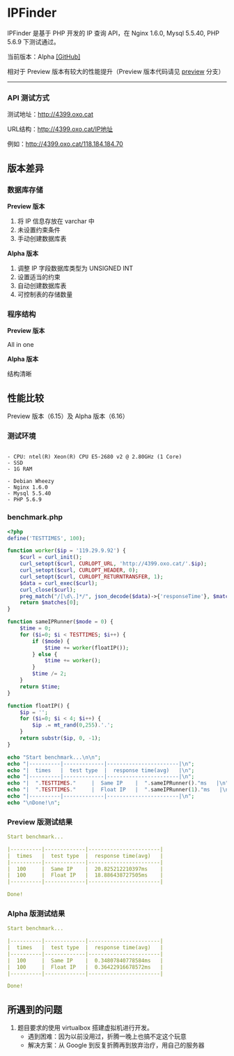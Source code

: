 # IPFinder

IPFinder 是基于 PHP 开发的 IP 查询 API，在 Nginx 1.6.0, Mysql 5.5.40, PHP 5.6.9 下测试通过。

当前版本：Alpha [[GitHub]](https://github.com/oif/IPFinder)

相对于 Preview 版本有较大的性能提升（Preview 版本代码请见 [preview](https://github.com/oif/IPFinder/tree/preview) 分支）

***

### API 测试方式

测试地址：http://4399.oxo.cat

URL结构：http://4399.oxo.cat/IP地址

例如：http://4399.oxo.cat/118.184.184.70



## 版本差异

### 数据库存储

__Preview 版本__

1. 将 IP 信息存放在 varchar 中
2. 未设置约束条件
3. 手动创建数据库表

__Alpha 版本__

1. 调整 IP 字段数据库类型为 UNSIGNED INT
2. 设置适当的约束
3. 自动创建数据库表
4. 可控制表的存储数量



### 程序结构

__Preview 版本__

All in one

__Alpha 版本__

结构清晰



## 性能比较

Preview 版本（6.15）及 Alpha 版本（6.16）

### 测试环境

``` ya

- CPU: ntel(R) Xeon(R) CPU E5-2680 v2 @ 2.80GHz (1 Core)
- SSD
- 1G RAM

- Debian Wheezy
- Nginx 1.6.0
- Mysql 5.5.40
- PHP 5.6.9
```



### benchmark.php

``` php
<?php
define('TESTTIMES', 100);

function worker($ip = '119.29.9.92') {
    $curl = curl_init();
    curl_setopt($curl, CURLOPT_URL, 'http://4399.oxo.cat/'.$ip);
    curl_setopt($curl, CURLOPT_HEADER, 0);
    curl_setopt($curl, CURLOPT_RETURNTRANSFER, 1);
    $data = curl_exec($curl);
    curl_close($curl);
    preg_match("/[\d\.]*/", json_decode($data)->{'responseTime'}, $matches);
    return $matches[0];
}

function sameIPRunner($mode = 0) {
    $time = 0;
    for ($i=0; $i < TESTTIMES; $i++) {
        if ($mode) {
            $time += worker(floatIP());
        } else {
            $time += worker();
        }
        $time /= 2;
    }
    return $time;
}

function floatIP() {
    $ip = '';
    for ($i=0; $i < 4; $i++) {
        $ip .= mt_rand(0,255).'.';
    }
    return substr($ip, 0, -1);
}

echo "Start benchmark...\n\n";
echo "|----------|-------------|-----------------------|\n";
echo "|  times   |  test type  |  response time(avg)   |\n";
echo "|----------|-------------|-----------------------|\n";
echo "|  ".TESTTIMES."     |  Same IP    |  ".sameIPRunner()."ms   |\n";
echo "|  ".TESTTIMES."     |  Float IP   |  ".sameIPRunner(1)."ms   |\n";
echo "|----------|-------------|-----------------------|\n";
echo "\nDone!\n";
```



### Preview  版测试结果

``` yaml
Start benchmark...

|----------|-------------|-----------------------|
|  times   |  test type  |  response time(avg)   |
|----------|-------------|-----------------------|
|  100     |  Same IP    |  20.825212210397ms    |
|  100     |  Float IP   |  18.886438727505ms    |
|----------|-------------|-----------------------|

Done!
```



### Alpha 版测试结果

``` yaml
Start benchmark...

|----------|-------------|-----------------------|
|  times   |  test type  |  response time(avg)   |
|----------|-------------|-----------------------|
|  100     |  Same IP    |  0.34807840778584ms   |
|  100     |  Float IP   |  0.36422916678572ms   |
|----------|-------------|-----------------------|

Done!
```



## 所遇到的问题

1. 题目要求的使用 virtualbox 搭建虚拟机进行开发。
   - 遇到困难：因为以前没用过，折腾一晚上也搞不定这个玩意
   - 解决方案：从 Google 到反复折腾再到放弃治疗，用自己的服务器